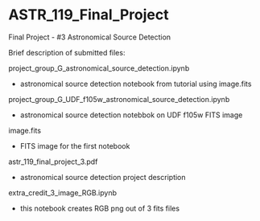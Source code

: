 # ASTR_119_Final_Project
Final Project - #3 Astronomical Source Detection

Brief description of submitted files:

project_group_G_astronomical_source_detection.ipynb <br>
   
   - astronomical source detection notebook from tutorial using image.fits
    
project_group_G_UDF_f105w_astronomical_source_detection.ipynb
    
   - astronomical source detection notebbok on UDF f105w FITS image
    
image.fits
    
   - FITS image for the first notebook 

astr_119_final_project_3.pdf
   
   - astronomical source detection project description
   
extra_credit_3_image_RGB.ipynb
   
   - this notebook creates RGB png out of 3 fits files 
